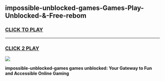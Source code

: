 
## impossible-unblocked-games-Games-Play-Unblocked-&-Free-rebom
<h3>
<a href="https://premium76.site?title=impossible-unblocked-games&ref=24A">CLICK TO PLAY</a></h3>
<hr>

<h3>
<a href="https://premium76.site?title=impossible-unblocked-games&ref=24A">CLICK 2 PLAY</a>
  
</h3>

<a href="https://premium76.site?title=impossible-unblocked-games&ref=24A"><img src="https://clearcache.store/games.png"></a>


**impossible-unblocked-games games unblocked: Your Gateway to Fun and Accessible Online Gaming**
